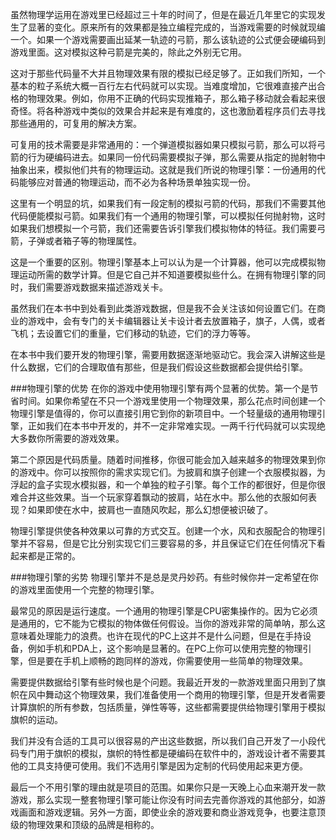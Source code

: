 虽然物理学运用在游戏里已经超过三十年的时间了，但是在最近几年里它的实现发生了显著的变化。原来所有的效果都是独立编程完成的，当游戏需要的时候就现编一个。如果一个游戏需要画出延某一轨迹的弓箭，那么该轨迹的公式便会硬编码到游戏里面。这对模拟这种弓箭是完美的，除此之外别无它用。

这对于那些代码量不大并且物理效果有限的模拟已经足够了。正如我们所知，一个基本的粒子系统大概一百行左右代码就可以实现。当难度增加，它很难直接产出合格的物理效果。例如，你用不正确的代码实现推箱子，那么箱子移动就会看起来很奇怪。将各种游戏中类似的效果合并起来是有难度的，这也激励着程序员们去寻找那些通用的，可复用的解决方案。

可复用的技术需要是非常通用的：一个弹道模拟器如果只模拟弓箭，那么可以将弓箭的行为硬编码进去。如果同一份代码需要模拟子弹，那么需要从指定的抛射物中抽象出来，模拟他们共有的物理运动。这就是我们所说的物理引擎：一份通用的代码能够应对普通的物理运动，而不必为各种场景单独实现一份。

这里有一个明显的坑，如果我们有一段定制的模拟弓箭的代码，那我们不需要其他代码便能模拟弓箭。如果我们有一个通用的物理引擎，可以模拟任何抛射物，这时如果我们想模拟一个弓箭，我们还需要告诉引擎我们模拟物体的特征。我们需要弓箭，子弹或者箱子等的物理属性。

这是一个重要的区别。物理引擎基本上可以认为是一个计算器，他可以完成模拟物理运动所需的数学计算。但是它自己并不知道要模拟些什么。在拥有物理引擎的同时，我们需要游戏数据来描述游戏关卡。

虽然我们在本书中到处看到此类游戏数据，但是我不会关注该如何设置它们。在商业的游戏中，会有专门的关卡编辑器让关卡设计者去放置箱子，旗子，人偶，或者飞机；去设置它们的重量，它们移动的轨迹，它们的浮力等等。

在本书中我们要开发的物理引擎，需要用数据逐渐地驱动它。我会深入讲解这些是什么数据，它们的合理取值有那些，但是我们假设这些数据都会提供给引擎。

###物理引擎的优势
在你的游戏中使用物理引擎有两个显著的优势。第一个是节省时间。如果你希望在不只一个游戏里使用一个物理效果，那么花点时间创建一个物理引擎是值得的，你可以直接引用它到你的新项目中。一个轻量级的通用物理引擎，正如我们在本书中开发的，并不一定非常难实现。一两千行代码就可以实现绝大多数你所需要的游戏效果。

第二个原因是代码质量。随着时间推移，你很可能会加入越来越多的物理效果到你的游戏中。你可以按照你的需求实现它们。为披肩和旗子创建一个衣服模拟器，为浮起的盒子实现水模拟器，和一个单独的粒子引擎。每个工作的都很好，但是你很难合并这些效果。当一个玩家穿着飘动的披肩，站在水中。那么他的衣服如何表现？如果即使在水中，披肩也一直随风吹起，那么幻想便被识破了。

物理引擎提供使各种效果以可靠的方式交互。创建一个水，风和衣服配合的物理引擎并不容易，但是它比分别实现它们三要容易的多，并且保证它们在任何情况下看起来都是正常的。

###物理引擎的劣势
物理引擎并不是总是灵丹妙药。有些时候你并一定希望在你的游戏里面使用一个完整的物理引擎。

最常见的原因是运行速度。一个通用的物理引擎是CPU密集操作的。因为它必须是通用的，它不能为它模拟的物体做任何假设。当你的游戏非常的简单呐，那么这意味着处理能力的浪费。也许在现代的PC上这并不是什么问题，但是在手持设备，例如手机和PDA上，这个影响是显著的。在PC上你可以使用完整的物理引擎，但是要在手机上顺畅的跑同样的游戏，你需要使用一些简单的物理效果。

需要提供数据给引擎有些时候也是个问题。我最近开发的一款游戏里面只用到了旗帜在风中舞动这个物理效果，我们准备使用一个商用的物理引擎，但是开发者需要计算旗帜的所有参数，包括质量，弹性等等，这些都需要提供给物理引擎用于模拟旗帜的运动。

我们并没有合适的工具可以很容易的产出这些数据，所以我们自己开发了一小段代码专门用于旗帜的模拟，旗帜的特性都是硬编码在软件中的，游戏设计者不需要其他的工具支持便可使用。我们不选用引擎是因为定制的代码使用起来更方便。

最后一个不用引擎的理由就是项目的范围。如果你只是一天晚上心血来潮开发一款游戏，那么实现一整套物理引擎可能让你没有时间去完善你游戏的其他部分，如游戏画面和游戏逻辑。另外一方面，即使业余的游戏要和商业游戏竞争，也要注意顶级的物理效果和顶级的品牌是相称的。
